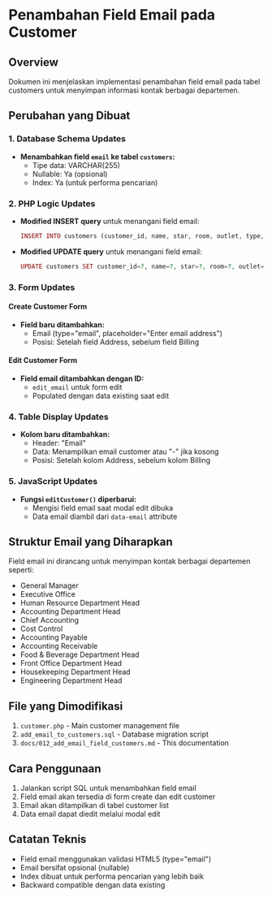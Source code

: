 # Penambahan Field Email pada Customer

## Overview
Dokumen ini menjelaskan implementasi penambahan field email pada tabel customers untuk menyimpan informasi kontak berbagai departemen.

## Perubahan yang Dibuat

### 1. Database Schema Updates
- **Menambahkan field `email` ke tabel `customers`:**
  - Tipe data: VARCHAR(255)
  - Nullable: Ya (opsional)
  - Index: Ya (untuk performa pencarian)

### 2. PHP Logic Updates
- **Modified INSERT query** untuk menangani field email:
  ```php
  INSERT INTO customers (customer_id, name, star, room, outlet, type, "group", zone, address, billing, status, email, created_by, created_at)
  ```

- **Modified UPDATE query** untuk menangani field email:
  ```php
  UPDATE customers SET customer_id=?, name=?, star=?, room=?, outlet=?, type=?, "group"=?, zone=?, address=?, billing=?, status=?, email=? WHERE id=?
  ```

### 3. Form Updates

#### Create Customer Form
- **Field baru ditambahkan:**
  - Email (type="email", placeholder="Enter email address")
  - Posisi: Setelah field Address, sebelum field Billing

#### Edit Customer Form
- **Field email ditambahkan dengan ID:**
  - `edit_email` untuk form edit
  - Populated dengan data existing saat edit

### 4. Table Display Updates
- **Kolom baru ditambahkan:**
  - Header: "Email"
  - Data: Menampilkan email customer atau "-" jika kosong
  - Posisi: Setelah kolom Address, sebelum kolom Billing

### 5. JavaScript Updates
- **Fungsi `editCustomer()` diperbarui:**
  - Mengisi field email saat modal edit dibuka
  - Data email diambil dari `data-email` attribute

## Struktur Email yang Diharapkan

Field email ini dirancang untuk menyimpan kontak berbagai departemen seperti:
- General Manager
- Executive Office  
- Human Resource Department Head
- Accounting Department Head
- Chief Accounting
- Cost Control
- Accounting Payable
- Accounting Receivable
- Food & Beverage Department Head
- Front Office Department Head
- Housekeeping Department Head
- Engineering Department Head

## File yang Dimodifikasi
1. `customer.php` - Main customer management file
2. `add_email_to_customers.sql` - Database migration script
3. `docs/012_add_email_field_customers.md` - This documentation

## Cara Penggunaan
1. Jalankan script SQL untuk menambahkan field email
2. Field email akan tersedia di form create dan edit customer
3. Email akan ditampilkan di tabel customer list
4. Data email dapat diedit melalui modal edit

## Catatan Teknis
- Field email menggunakan validasi HTML5 (type="email")
- Email bersifat opsional (nullable)
- Index dibuat untuk performa pencarian yang lebih baik
- Backward compatible dengan data existing

